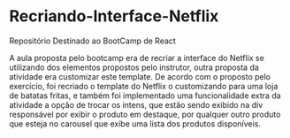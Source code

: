 # Recriando-Interface-Netflix
Repositório Destinado ao BootCamp de React  

A aula proposta pelo bootcamp era de recriar a interface do Netflix se utilizando dos elementos propostos pelo instrutor, outra proposta da atividade era customizar este template.
De acordo com o proposto pelo exercício, foi recriado o template do Netflix o customizando para uma loja de batatas fritas, e também foi implementado uma funcionalidade extra da atividade a opção de trocar os intens, que estão sendo exibido na div responsável por exibir o produto em destaque, por qualquer outro produto que esteja no carousel que exibe uma lista dos produtos disponíveis.  
